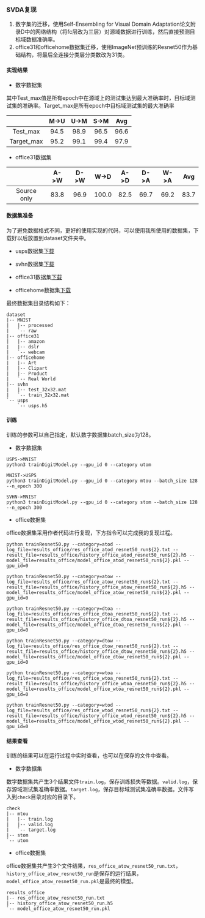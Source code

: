 ### SVDA复现

1. 数字集的迁移，使用Self-Ensembling for Visual Domain Adaptation论文附录D中的网络结构（将fc层改为三层）对源域数据进行训练，然后直接预测目标域数据准确率。
2. office31和officehome数据集迁移，使用ImageNet预训练的Resnet50作为基础结构，将最后全连接分类层分类数改为31类。

#### 实现结果

* 数字数据集

其中Test_max值是所有epoch中在源域上的测试集达到最大准确率时，目标域测试集的准确率。Target_max是所有epoch中目标域测试集的最大准确率

|            | M->U | U->M | S->M | Avg  |
| :--------: | :--: | :--: | :--: | :--: |
|  Test_max  | 94.5 | 98.9 | 96.5 | 96.6 |
| Target_max | 95.2 | 99.1 | 99.4 | 97.9 |

* office31数据集

|             | A->W | D->W | W->D  | A->D | D->A | W->A | Avg  |
| :---------: | :--: | :--: | :---: | :--: | :--: | :--: | :--: |
| Source only | 83.8 | 96.9 | 100.0 | 82.5 | 69.7 | 69.2 | 83.7 |

#### 数据集准备

为了避免数据格式不同，更好的使用实现的代码，可以使用我所使用的数据集，下载好以后放置到dataset文件夹中。

* usps数据集[下载](https://www.kaggle.com/bistaumanga/usps-dataset)

* svhn数据集[下载](http://ufldl.stanford.edu/housenumbers/)

* office31数据集[下载](https://drive.google.com/file/d/0B4IapRTv9pJ1WGZVd1VDMmhwdlE/view)

* officehome数据集[下载](https://drive.google.com/file/d/0B81rNlvomiwed0V1YUxQdC1uOTg/view)

最终数据集目录结构如下：

```
dataset
|-- MNIST
|   |-- processed
|   `-- raw
|-- office31
|   |-- amazon
|   |-- dslr
|   `-- webcam
|-- officehome
|   |-- Art
|   |-- Clipart
|   |-- Product
|   `-- Real World
|-- svhn
|   |-- test_32x32.mat
|   `-- train_32x32.mat
`-- usps
    `-- usps.h5
```

#### 训练

训练的参数可以自己指定，默认数字数据集batch_size为128。

* 数字数据集

```
USPS->MNIST
python3 trainDigitModel.py --gpu_id 0 --category utom

MNIST->USPS
python3 trainDigitModel.py --gpu_id 0 --category mtou --batch_size 128 --n_epoch 300

SVHN->MNIST
python3 trainDigitModel.py --gpu_id 0 --category stom --batch_size 128 --n_epoch 300
```

* office数据集

office数据集采用作者代码进行复现，下方指令可以完成我的复现过程。

```
python trainResnet50.py --category=atod --log_file=results_office/res_office_atod_resnet50_run${2}.txt --result_file=results_office/history_office_atod_resnet50_run${2}.h5 --model_file=results_office/model_office_atod_resnet50_run${2}.pkl --gpu_id=0

python trainResnet50.py --category=atow --log_file=results_office/res_office_atow_resnet50_run${2}.txt --result_file=results_office/history_office_atow_resnet50_run${2}.h5 --model_file=results_office/model_office_atow_resnet50_run${2}.pkl --gpu_id=0

python trainResnet50.py --category=dtoa --log_file=results_office/res_office_dtoa_resnet50_run${2}.txt --result_file=results_office/history_office_dtoa_resnet50_run${2}.h5 --model_file=results_office/model_office_dtoa_resnet50_run${2}.pkl --gpu_id=0

python trainResnet50.py --category=dtow --log_file=results_office/res_office_dtow_resnet50_run${2}.txt --result_file=results_office/history_office_dtow_resnet50_run${2}.h5 --model_file=results_office/model_office_dtow_resnet50_run${2}.pkl --gpu_id=0

python trainResnet50.py --category=wtoa --log_file=results_office/res_office_wtoa_resnet50_run${2}.txt --result_file=results_office/history_office_wtoa_resnet50_run${2}.h5 --model_file=results_office/model_office_wtoa_resnet50_run${2}.pkl --gpu_id=0

python trainResnet50.py --category=wtod --log_file=results_office/res_office_wtod_resnet50_run${2}.txt --result_file=results_office/history_office_wtod_resnet50_run${2}.h5 --model_file=results_office/model_office_wtod_resnet50_run${2}.pkl --gpu_id=0
```

#### 结果查看

训练的结果可以在运行过程中实时查看，也可以在保存的文件中查看。

* 数字数据集

数字数据集共产生3个结果文件`train.log`，保存训练损失等数据。`valid.log`，保存源域测试集准确率数据。`target.log`，保存目标域测试集准确率数据。文件写入到`check`目录对应的目录下。

```
check
|-- mtou
|   |-- train.log
|   |-- valid.log
|   `-- target.log
|-- stom
`-- utom
```

* office数据集

office数据集共产生3个文件结果，`res_office_atow_resnet50_run.txt`，`history_office_atow_resnet50_run`是保存的运行结果，`model_office_atow_resnet50_run.pkl`是最终的模型。

```
results_office
|-- res_office_atow_resnet50_run.txt
|-- history_office_atow_resnet50_run.h5
`-- model_office_atow_resnet50_run.pkl
```


